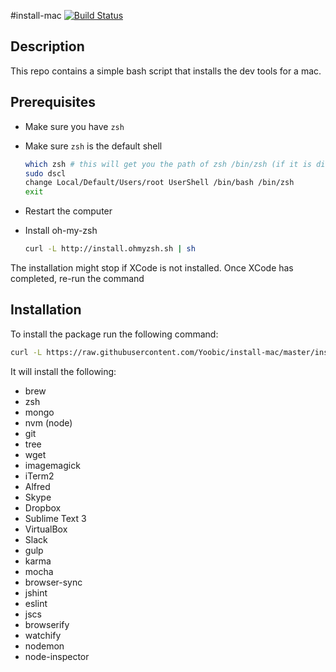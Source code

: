 #install-mac
[![Build Status](https://travis-ci.org/Yoobic/install-mac.svg?branch=master)](https://travis-ci.org/Yoobic/install-mac)

## Description
This repo contains a simple bash script that installs the dev tools for a mac.

## Prerequisites
* Make sure you have `zsh`
* Make sure `zsh` is the default shell
  
    ```bash
    which zsh # this will get you the path of zsh /bin/zsh (if it is different adjust the change command with correct path)
    sudo dscl 
    change Local/Default/Users/root UserShell /bin/bash /bin/zsh
    exit
    ```
* Restart the computer
* Install oh-my-zsh
    ```bash
    curl -L http://install.ohmyzsh.sh | sh
    ```
The installation might stop if XCode is not installed. Once XCode has completed, re-run the command

## Installation
To install the package run the following command:
```bash
curl -L https://raw.githubusercontent.com/Yoobic/install-mac/master/install.sh | sh
```


It will install the following:
* brew
* zsh
* mongo
* nvm (node)
* git
* tree
* wget
* imagemagick
* iTerm2
* Alfred
* Skype
* Dropbox
* Sublime Text 3
* VirtualBox
* Slack
* gulp
* karma
* mocha
* browser-sync
* jshint
* eslint
* jscs
* browserify
* watchify
* nodemon
* node-inspector


